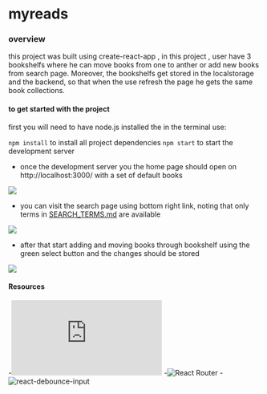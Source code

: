 # myreads


### overview
this project was built using create-react-app , in this project  , user have 3 bookshelfs where he can move books from one to anther or add new books from search page. Moreover, the bookshelfs get stored in the localstorage and the backend, so that when the use refresh the page he gets the same book collections.
 
#### to get started with the project

first you will need to have node.js installed
the in the terminal use:

`npm install` to install all project dependencies
`npm start` to start the development server 

- once the development server you the home page should open on  http://localhost:3000/ with a set of default books 

![](https://i.gyazo.com/5e378556dbb45833fc783c8f07d6908e.png)

- you can visit the search page using bottom right link, noting that only terms in [SEARCH_TERMS.md](SEARCH_TERMS.md) are available

![](https://i.gyazo.com/288b3fd4e86091ae0f43a018edc4e872.png)

- after that start adding  and moving books through bookshelf using the green select button and the changes should be stored

![](https://i.gyazo.com/f6abab1633237e51027779041a0f829e.png)

#### Resources
-![create-react-app](https://reactjs.org/docs/create-a-new-react-app.html)
-![React Router](https://reactrouter.com/docs/en/v6)
-![react-debounce-input](https://www.npmjs.com/package/react-debounce-input)

